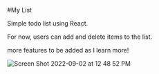 #My List

Simple todo list using React. 

For now, users can add and delete items to the list. 

more features to be added as I learn more!


![Screen Shot 2022-09-02 at 12 48 52 PM](https://user-images.githubusercontent.com/102932448/188219120-db14400c-f73f-4194-ac66-dd44deaa6ddb.png)
